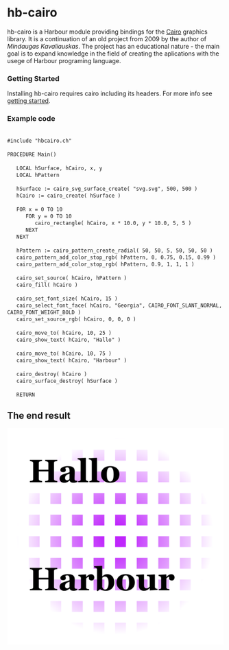 # hb-cairo

hb-cairo is a Harbour module providing bindings for the [Cairo](https://www.cairographics.org/) graphics library. It is a continuation of an old project from 2009 by the author of *Mindaugas Kavaliauskas*. The project has an educational nature - the main goal is to expand knowledge in the field of creating the aplications with the usege of Harbour programing language.

### Getting Started

Installing hb-cairo requires cairo including its headers. For more info see [getting started](docs/tutorial/README.md).

### Example code

``` harbour

#include "hbcairo.ch"

PROCEDURE Main()

   LOCAL hSurface, hCairo, x, y
   LOCAL hPattern

   hSurface := cairo_svg_surface_create( "svg.svg", 500, 500 )
   hCairo := cairo_create( hSurface )

   FOR x = 0 TO 10
      FOR y = 0 TO 10
         cairo_rectangle( hCairo, x * 10.0, y * 10.0, 5, 5 )
      NEXT
   NEXT

   hPattern := cairo_pattern_create_radial( 50, 50, 5, 50, 50, 50 )
   cairo_pattern_add_color_stop_rgb( hPattern, 0, 0.75, 0.15, 0.99 )
   cairo_pattern_add_color_stop_rgb( hPattern, 0.9, 1, 1, 1 )

   cairo_set_source( hCairo, hPattern )
   cairo_fill( hCairo )

   cairo_set_font_size( hCairo, 15 )
   cairo_select_font_face( hCairo, "Georgia", CAIRO_FONT_SLANT_NORMAL, CAIRO_FONT_WEIGHT_BOLD )
   cairo_set_source_rgb( hCairo, 0, 0, 0 )

   cairo_move_to( hCairo, 10, 25 )
   cairo_show_text( hCairo, "Hallo" )

   cairo_move_to( hCairo, 10, 75 )
   cairo_show_text( hCairo, "Harbour" )

   cairo_destroy( hCairo )
   cairo_surface_destroy( hSurface )

   RETURN

```

## The end result

![](docs/assets/img/svg.svg)
